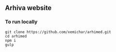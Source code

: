 ## Arhiva website

### To run locally
```
git clone https://github.com/xemichar/arhimed.git
cd arhimed
npm i
gulp
```